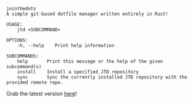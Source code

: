 ```
jointhedots 
A simple git-based dotfile manager written entirely in Rust!

USAGE:
    jtd <SUBCOMMAND>

OPTIONS:
    -h, --help    Print help information

SUBCOMMANDS:
    help       Print this message or the help of the given subcommand(s)
    install    Install a specified JTD repository
    sync       Sync the currently installed JTD repository with the provided remote repo.
```

Grab the latest version [here](https://github.com/dob9601/jointhedots/releases/latest/download/jointhedots)!

